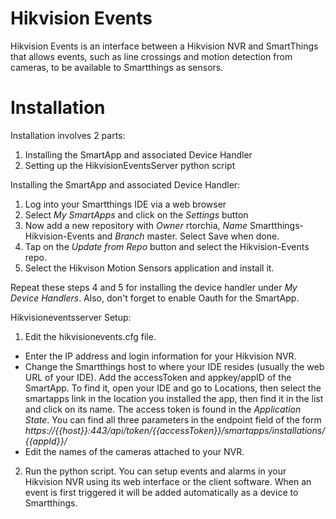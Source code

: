 # Hikvision Events

Hikvision Events is an interface between a Hikvision NVR and SmartThings that allows events, such as line crossings and motion detection from cameras, to be available to Smartthings as sensors.

# Installation

Installation involves 2 parts:
1. Installing the SmartApp and associated Device Handler
2. Setting up the HikvisionEventsServer python script

Installing the SmartApp and associated Device Handler:
1. Log into your Smartthings IDE via a web browser
2. Select *My SmartApps* and click on the *Settings* button
3. Now add a new repository with *Owner* rtorchia, *Name* Smartthings-Hikvision-Events and *Branch* master. Select Save when done.
4. Tap on the *Update from Repo* button and select the Hikvision-Events repo.
5. Select the Hikvison Motion Sensors application and install it.

Repeat these steps 4 and 5 for installing the device handler under *My Device Handlers*. Also, don't forget to enable Oauth for the SmartApp.

Hikvisioneventsserver Setup:
1. Edit the hikvisionevents.cfg file.
- Enter the IP address and login information for your Hikvision NVR.
- Change the Smartthings host to where your IDE resides (usually the web URL of your IDE). Add the accessToken and appkey/appID of the SmartApp. To find it, open your IDE and go to Locations, then select the smartapps link in the location you installed the app, then find it in the list and click on its name. The access token is found in the *Application State*. You can find all three parameters in the endpoint field of the form *https://{{host}}:443/api/token/{{accessToken}}/smartapps/installations/{{appId}}/*
- Edit the names of the cameras attached to your NVR.
2. Run the python script.  You can setup events and alarms in your Hikvision NVR using its web interface or the client software. When an event is first triggered it will be added automatically as a device to Smartthings.
